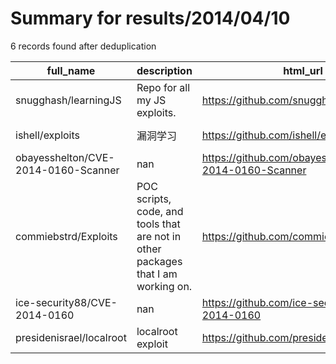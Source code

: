 
# Summary for results/2014/04/10
    
6 records found after deduplication

| full_name | description | html_url | matched_list | matched_count | pushed_at | size | stargazers_count | language | forks_count |
|-------------------------------------|-----------------------------------------------------------------------------------|--------------------------------------------------------|----------------|-----------------|---------------------------|--------|--------------------|------------|---------------|
| snugghash/learningJS | Repo for all my JS exploits. | https://github.com/snugghash/learningJS | ['exploit'] | 1 | 2014-04-10 07:24:50+00:00 | 116 | 0 | | 0 |
| ishell/exploits | 漏洞学习 | https://github.com/ishell/exploits | ['exploit'] | 1 | 2014-04-10 09:34:29+00:00 | 139 | 2 | C | 3 |
| obayesshelton/CVE-2014-0160-Scanner | nan | https://github.com/obayesshelton/CVE-2014-0160-Scanner | ['cve-2'] | 1 | 2014-04-10 14:04:12+00:00 | 144 | 0 | PHP | 0 |
| commiebstrd/Exploits | POC scripts, code, and tools that are not in other packages that I am working on. | https://github.com/commiebstrd/Exploits | ['exploit'] | 1 | 2014-04-10 02:06:04+00:00 | 106 | 0 | Python | 2 |
| ice-security88/CVE-2014-0160 | nan | https://github.com/ice-security88/CVE-2014-0160 | ['cve-2'] | 1 | 2014-04-10 04:27:10+00:00 | 0 | 0 | | 0 |
| presidenisrael/localroot | localroot exploit | https://github.com/presidenisrael/localroot | ['exploit'] | 1 | 2014-04-10 14:28:47+00:00 | 0 | 0 | | 0 |
